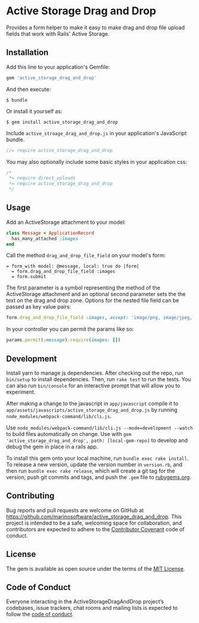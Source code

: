 # Active Storage Drag and Drop

Provides a form helper to make it easy to make drag and drop file upload fields that work with Rails' Active Storage.

## Installation

Add this line to your application's Gemfile:

```ruby
gem 'active_storage_drag_and_drop'
```

And then execute:

    $ bundle

Or install it yourself as:

    $ gem install active_storage_drag_and_drop

Include `active_stroage_drag_and_drop.js` in your application's JavaScript bundle.
```js
//= require active_storage_drag_and_drop
```

You may also optionally include some basic styles in your application css:
```css
/*
 *= require direct_uploads
 *= require active_storage_drag_and_drop
 */
```

## Usage

Add an ActiveStorage attachment to your model:
```ruby
class Message < ApplicationRecord
  has_many_attached :images
end
```
Call the method `drag_and_drop_file_field` on your model's form:
```haml
= form_with model: @message, local: true do |form|
  = form.drag_and_drop_file_field :images
  = form.submit
```
The first parameter is a symbol representing the method of the ActiveStorage attachment and an optional second parameter sets the the text on the drag and drop zone.
Options for the nested file field can be passed as key value pairs:
```ruby
form.drag_and_drop_file_field :images, accept: 'image/png, image/jpeg, image/gif, image/tiff'
```
In your controller you can permit the params like so:
```ruby
params.permit(:message).require(images: [])
```

## Development

Install yarn to manage js dependencies.
After checking out the repo, run `bin/setup` to install dependencies. Then, run `rake test` to run the tests. You can also run `bin/console` for an interactive prompt that will allow you to experiment.

After making a change to the javascript in `app/javascript` compile it to `app/assets/javascripts/active_storage_drag_and_drop.js` by running `node_modules/webpack-command/lib/cli.js`.

Use `node_modules/webpack-command/lib/cli.js --mode=development --watch` to build files automatically on change.  Use with `gem 'active_storage_drag_and_drop', path: [local-gem-repo]` to develop and debug the gem in place in a rails app.

To install this gem onto your local machine, run `bundle exec rake install`. To release a new version, update the version number in `version.rb`, and then run `bundle exec rake release`, which will create a git tag for the version, push git commits and tags, and push the `.gem` file to [rubygems.org](https://rubygems.org).

## Contributing

Bug reports and pull requests are welcome on GitHub at https://github.com/marinosoftware/active_storage_drag_and_drop. This project is intended to be a safe, welcoming space for collaboration, and contributors are expected to adhere to the [Contributor Covenant](http://contributor-covenant.org) code of conduct.

## License

The gem is available as open source under the terms of the [MIT License](https://opensource.org/licenses/MIT).

## Code of Conduct

Everyone interacting in the ActiveStorageDragAndDrop project’s codebases, issue trackers, chat rooms and mailing lists is expected to follow the [code of conduct](https://github.com/marinosoftware/active_storage_drag_and_drop/blob/master/CODE_OF_CONDUCT.md).
